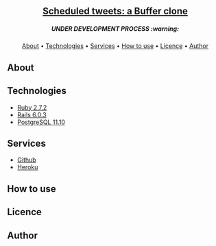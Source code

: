 <h2 align="center"><a href="https://scheduledtweets.herokuapp.com/"> Scheduled tweets: a Buffer clone </a></h2>
<h5 align="center">UNDER DEVELOPMENT PROCESS :warning: </h5>

<p align="center">
 <a href="#about">About</a> •
 <a href="#technologies">Technologies</a> • 
 <a href="#services">Services</a> • 
 <a href="#how-to-use">How to use</a> • 
 <a href="#licence">Licence</a> • 
 <a href="#author">Author</a>
</p>

## About

## Technologies

* [Ruby 2.7.2](https://www.ruby-lang.org/)
* [Rails 6.0.3](https://rubyonrails.org/)
* [PostgreSQL 11.10](https://www.postgresql.org/)

## Services

* [Github](https://github.com/)
* [Heroku](https://heroku.com/)

## How to use

## Licence

## Author

